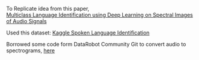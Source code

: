 To Replicate idea from this paper,  
    [Multiclass Language Identification using Deep Learning on Spectral Images of Audio Signals](https://arxiv.org/pdf/1905.04348.pdf)

Used this dataset:
    [Kaggle Spoken Language Identification](https://www.kaggle.com/toponowicz/spoken-language-identification)

Borrowed some code form DataRobot Community Git to convert audio to spectrograms, [here](https://github.com/datarobot-community/tutorials-for-data-scientists/blob/master/VisualAI/Python/VisualAI%20Heartbeats/heartbeat_visual_AI.ipynb) 
